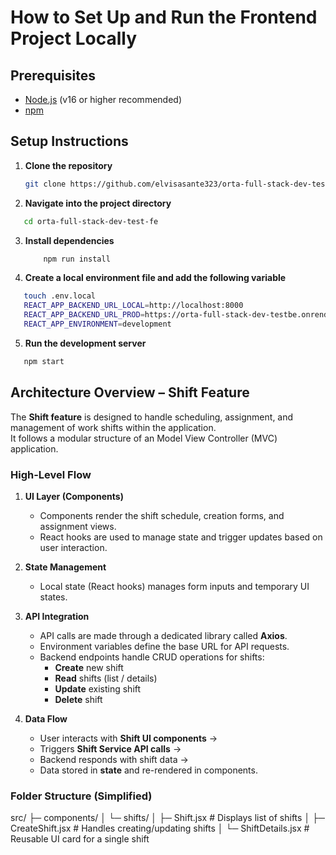 # How to Set Up and Run the Frontend Project Locally

## Prerequisites
- [Node.js](https://nodejs.org/) (v16 or higher recommended)
- [npm](https://www.npmjs.com/)

## Setup Instructions

1. **Clone the repository**
   ```bash
   git clone https://github.com/elvisasante323/orta-full-stack-dev-test-fe.git

2. **Navigate into the project directory**
```bash
   cd orta-full-stack-dev-test-fe
   ```

3. **Install dependencies**
    ```bash
        npm run install
    ```

4. **Create a local environment file and add the following variable**
```bash
   touch .env.local
   REACT_APP_BACKEND_URL_LOCAL=http://localhost:8000
   REACT_APP_BACKEND_URL_PROD=https://orta-full-stack-dev-testbe.onrender.com
   REACT_APP_ENVIRONMENT=development
```

5. **Run the development server**
```bash
   npm start
   ```


## Architecture Overview – Shift Feature

The **Shift feature** is designed to handle scheduling, assignment, and management of work shifts within the application.  
It follows a modular structure of an Model View Controller (MVC) application.

### High-Level Flow
1. **UI Layer (Components)**
   - Components render the shift schedule, creation forms, and assignment views.
   - React hooks are used to manage state and trigger updates based on user interaction.

2. **State Management**
   - Local state (React hooks) manages form inputs and temporary UI states.

3. **API Integration**
   - API calls are made through a dedicated  library called **Axios**.
   - Environment variables define the base URL for API requests.
   - Backend endpoints handle CRUD operations for shifts:
     - **Create** new shift
     - **Read** shifts (list / details)
     - **Update** existing shift
     - **Delete** shift

4. **Data Flow**
   - User interacts with **Shift UI components** →  
   - Triggers **Shift Service API calls** →  
   - Backend responds with shift data →  
   - Data stored in **state** and re-rendered in components.

### Folder Structure (Simplified)
src/
├─ components/
│ └─ shifts/
│ ├─ Shift.jsx # Displays list of shifts
│ ├─ CreateShift.jsx # Handles creating/updating shifts
│ └─ ShiftDetails.jsx # Reusable UI card for a single shift
